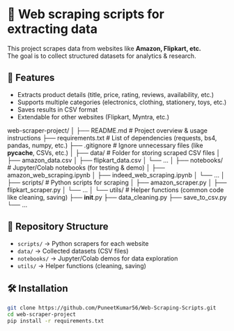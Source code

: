 # 📜 Web scraping scripts for extracting data

This project scrapes data from websites like **Amazon, Flipkart, etc.**  
The goal is to collect structured datasets for analytics & research.

## 🚀 Features
- Extracts product details (title, price, rating, reviews, availability, etc.)
- Supports multiple categories (electronics, clothing, stationery, toys, etc.)
- Saves results in CSV format
- Extendable for other websites (Flipkart, Myntra, etc.)

web-scraper-project/
│
├── README.md                # Project overview & usage instructions
├── requirements.txt         # List of dependencies (requests, bs4, pandas, numpy, etc.)
├── .gitignore               # Ignore unnecessary files (like __pycache__, CSVs, etc.)
│
├── data/                    # Folder for storing scraped CSV files
│   ├── amazon_data.csv
│   ├── flipkart_data.csv
│   └── ...
│
├── notebooks/               # Jupyter/Colab notebooks (for testing & demo)
│   ├── amazon_web_scraping.ipynb
│   ├── indeed_web_scraping.ipynb
│   └── ...
│
├── scripts/                 # Python scripts for scraping
│   ├── amazon_scraper.py
│   ├── flipkart_scraper.py
│   └── ...
│
└── utils/                   # Helper functions (common code like cleaning, saving)
    ├── __init__.py
    ├── data_cleaning.py
    ├── save_to_csv.py
    └── ...



## 📂 Repository Structure
- `scripts/` → Python scrapers for each website  
- `data/` → Collected datasets (CSV files)  
- `notebooks/` → Jupyter/Colab demos for data exploration  
- `utils/` → Helper functions (cleaning, saving)  

## 🛠️ Installation
```bash
git clone https://github.com/PuneetKumar56/Web-Scraping-Scripts.git
cd web-scraper-project
pip install -r requirements.txt
